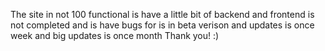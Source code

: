 The site in not 100 functional is  have a little bit of backend and frontend is not completed and is have bugs for is in beta verison and updates is once week and big updates is once month Thank you! :)
